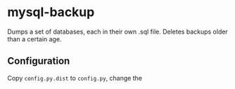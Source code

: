 mysql-backup
============

Dumps a set of databases, each in their own .sql file. Deletes backups older
than a certain age.

Configuration
-------------

Copy `config.py.dist` to `config.py`, change the 